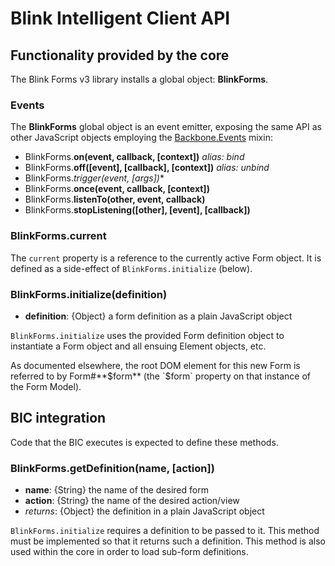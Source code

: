 # Blink Intelligent Client API


## Functionality provided by the core

The Blink Forms v3 library installs a global object: **BlinkForms**.

### Events

The **BlinkForms** global object is an event emitter, exposing the same API as other JavaScript objects employing the [Backbone.Events](http://backbonejs.org/#Events) mixin:

- BlinkForms.**on(event, callback, [context])** *alias: bind*
- BlinkForms.**off([event], [callback], [context])** *alias: unbind*
- BlinkForms.**trigger(event, [args*])**
- BlinkForms.**once(event, callback, [context])**
- BlinkForms.**listenTo(other, event, callback)**
- BlinkForms.**stopListening([other], [event], [callback])**

### BlinkForms.current

The `current` property is a reference to the currently active Form object. It is defined as a side-effect of `BlinkForms.initialize` (below).

### BlinkForms.initialize(definition)
- **definition**: {Object} a form definition as a plain JavaScript object

`BlinkForms.initialize` uses the provided Form definition object to instantiate a Form object and all ensuing Element objects, etc.

As documented elsewhere, the root DOM element for this new Form is referred to by Form#**$form** (the `$form` property on that instance of the Form Model).


## BIC integration

Code that the BIC executes is expected to define these methods.

### BlinkForms.getDefinition(name, [action])
- **name**: {String} the name of the desired form
- **action**: {String} the name of the desired action/view
- *returns*: {Object} the definition in a plain JavaScript object

`BlinkForms.initialize` requires a definition to be passed to it. This method must be implemented so that it returns such a definition. This method is also used within the core in order to load sub-form definitions.